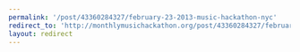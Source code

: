 ```yaml
---
permalink: '/post/43360284327/february-23-2013-music-hackathon-nyc'
redirect_to: 'http://monthlymusichackathon.org/post/43360284327/february-23-2013-music-hackathon-nyc'
layout: redirect
---
```

